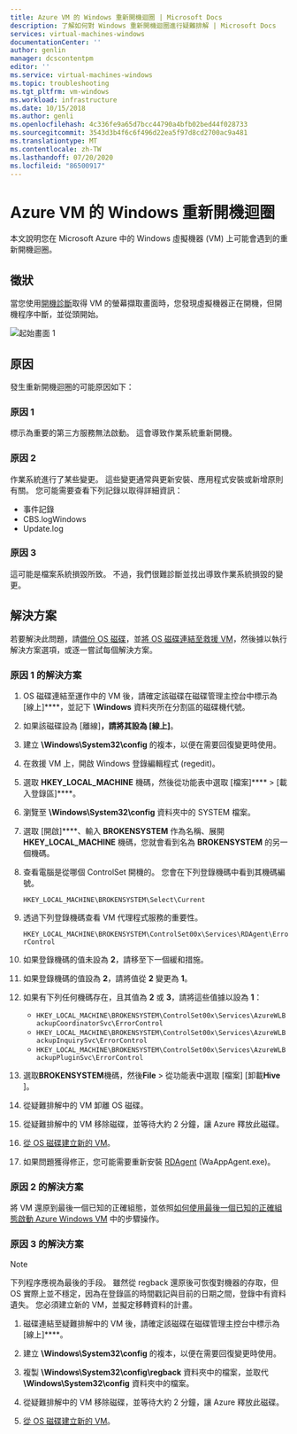 ```yaml
---
title: Azure VM 的 Windows 重新開機迴圈 | Microsoft Docs
description: 了解如何對 Windows 重新開機迴圈進行疑難排解 | Microsoft Docs
services: virtual-machines-windows
documentationCenter: ''
author: genlin
manager: dcscontentpm
editor: ''
ms.service: virtual-machines-windows
ms.topic: troubleshooting
ms.tgt_pltfrm: vm-windows
ms.workload: infrastructure
ms.date: 10/15/2018
ms.author: genli
ms.openlocfilehash: 4c336fe9a65d7bcc44790a4bfb02bed44f028733
ms.sourcegitcommit: 3543d3b4f6c6f496d22ea5f97d8cd2700ac9a481
ms.translationtype: MT
ms.contentlocale: zh-TW
ms.lasthandoff: 07/20/2020
ms.locfileid: "86500917"
---
```

# <a name="windows-reboot-loop-on-an-azure-vm"></a>Azure VM 的 Windows 重新開機迴圈
本文說明您在 Microsoft Azure 中的 Windows 虛擬機器 (VM) 上可能會遇到的重新開機迴圈。

## <a name="symptom"></a>徵狀

當您使用[開機診斷](./boot-diagnostics.md)取得 VM 的螢幕擷取畫面時，您發現虛擬機器正在開機，但開機程序中斷，並從頭開始。

![起始畫面 1](./media/troubleshoot-reboot-loop/start-screen-1.png)

## <a name="cause"></a>原因

發生重新開機迴圈的可能原因如下：

### <a name="cause-1"></a>原因 1

標示為重要的第三方服務無法啟動。 這會導致作業系統重新開機。

### <a name="cause-2"></a>原因 2

作業系統進行了某些變更。 這些變更通常與更新安裝、應用程式安裝或新增原則有關。 您可能需要查看下列記錄以取得詳細資訊：

- 事件記錄
- CBS.logWindows
- Update.log

### <a name="cause-3"></a>原因 3

這可能是檔案系統損毀所致。 不過，我們很難診斷並找出導致作業系統損毀的變更。

## <a name="solution"></a>解決方案

若要解決此問題，請[備份 OS 磁碟](../windows/snapshot-copy-managed-disk.md)，並[將 OS 磁碟連結至救援 VM](./troubleshoot-recovery-disks-portal-windows.md)，然後據以執行解決方案選項，或逐一嘗試每個解決方案。

### <a name="solution-for-cause-1"></a>原因 1 的解決方案

1. OS 磁碟連結至運作中的 VM 後，請確定該磁碟在磁碟管理主控台中標示為 [線上]****，並記下 **\Windows** 資料夾所在分割區的磁碟機代號。

2. 如果該磁碟設為 [離線]****，請將其設為 [線上]****。

3. 建立 **\Windows\System32\config** 的複本，以便在需要回復變更時使用。

4. 在救援 VM 上，開啟 Windows 登錄編輯程式 (regedit)。

5. 選取 **HKEY_LOCAL_MACHINE** 機碼，然後從功能表中選取 [檔案]**** > [載入登錄區]****。

6. 瀏覽至 **\Windows\System32\config** 資料夾中的 SYSTEM 檔案。

7. 選取 [開啟]****、輸入 **BROKENSYSTEM** 作為名稱、展開 **HKEY_LOCAL_MACHINE** 機碼，您就會看到名為 **BROKENSYSTEM** 的另一個機碼。

8. 查看電腦是從哪個 ControlSet 開機的。 您會在下列登錄機碼中看到其機碼編號。

    `HKEY_LOCAL_MACHINE\BROKENSYSTEM\Select\Current`

9. 透過下列登錄機碼查看 VM 代理程式服務的重要性。

    `HKEY_LOCAL_MACHINE\BROKENSYSTEM\ControlSet00x\Services\RDAgent\ErrorControl`

10. 如果登錄機碼的值未設為 **2**，請移至下一個緩和措施。

11. 如果登錄機碼的值設為 **2**，請將值從 **2** 變更為 **1**。

12. 如果有下列任何機碼存在，且其值為 **2** 或 **3**，請將這些值據以設為 **1**：

    - `HKEY_LOCAL_MACHINE\BROKENSYSTEM\ControlSet00x\Services\AzureWLBackupCoordinatorSvc\ErrorControl`
    - `HKEY_LOCAL_MACHINE\BROKENSYSTEM\ControlSet00x\Services\AzureWLBackupInquirySvc\ErrorControl`
    - `HKEY_LOCAL_MACHINE\BROKENSYSTEM\ControlSet00x\Services\AzureWLBackupPluginSvc\ErrorControl`

13. 選取**BROKENSYSTEM**機碼，然後**File**  >  從功能表中選取 [檔案] [卸載**Hive** ]。

14. 從疑難排解中的 VM 卸離 OS 磁碟。

15. 從疑難排解中的 VM 移除磁碟，並等待大約 2 分鐘，讓 Azure 釋放此磁碟。

16. [從 OS 磁碟建立新的 VM](../windows/create-vm-specialized.md)。

17. 如果問題獲得修正，您可能需要重新安裝 [RDAgent](/archive/blogs/mast/install-the-vm-agent-on-an-existing-azure-vm) (WaAppAgent.exe)。

### <a name="solution-for-cause-2"></a>原因 2 的解決方案

將 VM 還原到最後一個已知的正確組態，並依照[如何使用最後一個已知的正確組態啟動 Azure Windows VM](https://support.microsoft.com/help/4016731/) 中的步驟操作。

### <a name="solution-for-cause-3"></a>原因 3 的解決方案
>[!NOTE]
>下列程序應視為最後的手段。 雖然從 regback 還原後可恢復對機器的存取，但 OS 實際上並不穩定，因為在登錄區的時間戳記與目前的日期之間，登錄中有資料遺失。 您必須建立新的 VM，並擬定移轉資料的計畫。

1. 磁碟連結至疑難排解中的 VM 後，請確定該磁碟在磁碟管理主控台中標示為 [線上]****。

2. 建立 **\Windows\System32\config** 的複本，以便在需要回復變更時使用。

3. 複製 **\Windows\System32\config\regback** 資料夾中的檔案，並取代 **\Windows\System32\config** 資料夾中的檔案。

4. 從疑難排解中的 VM 移除磁碟，並等待大約 2 分鐘，讓 Azure 釋放此磁碟。

5. [從 OS 磁碟建立新的 VM](../windows/create-vm-specialized.md)。
